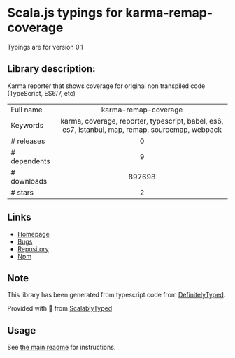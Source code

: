 
# Scala.js typings for karma-remap-coverage

Typings are for version 0.1

## Library description:
Karma reporter that shows coverage for original non transpiled code (TypeScript, ES6/7, etc)

|                    |                 |
| ------------------ | :-------------: |
| Full name          | karma-remap-coverage |
| Keywords           | karma, coverage, reporter, typescript, babel, es6, es7, istanbul, map, remap, sourcemap, webpack |
| # releases         | 0 |
| # dependents       | 9 |
| # downloads        | 897698 |
| # stars            | 2 |

## Links
- [Homepage](https://github.com/sshev/karma-remap-coverage#readme)
- [Bugs](https://github.com/sshev/karma-remap-coverage/issues)
- [Repository](https://github.com/sshev/karma-remap-coverage)
- [Npm](https://www.npmjs.com/package/karma-remap-coverage)
    


## Note
This library has been generated from typescript code from [DefinitelyTyped](https://definitelytyped.org).

Provided with :purple_heart: from [ScalablyTyped](https://github.com/oyvindberg/ScalablyTyped)

## Usage
See [the main readme](../../readme.md) for instructions.


